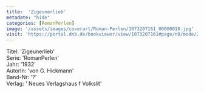 ```yaml
---
title:  'Zigeunerlieb'
metadate: "hide"
categories: [RomanPerlen]
image: '/assets/images/coverart/Roman-Perlen/1073207161_00000010.jpg'
visit: 'https://portal.dnb.de/bookviewer/view/1073207161#page/n0/mode/2up'
---
```

Titel: 'Zigeunerlieb' <br>
Serie: 'RomanPerlen' <br>
Jahr: '1932' <br>
AutorIn: 'von G. Hickmann' <br>
Band-Nr: '?' <br>
Verlag: ' Neues Verlagshaus f Volkslit'